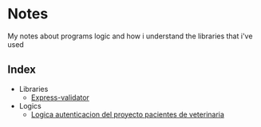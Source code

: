 # Notes
My notes about programs logic and how i understand the libraries that i've used
## Index
- Libraries
    - [Express-validator](./Libraries/Express-validator.md)   
- Logics
    - [Logica autenticacion del proyecto pacientes de veterinaria](./Logic/Logica-autenticacion-del-proyecto-pacientes-de-veterinaria.md)  
